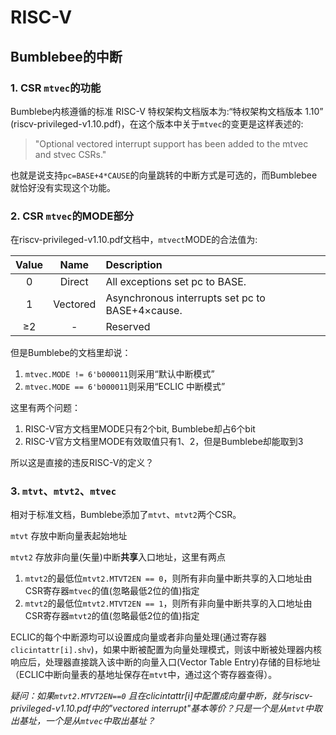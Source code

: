 # RISC-V

## Bumblebee的中断

### 1. CSR `mtvec`的功能

Bumblebe内核遵循的标准 RISC-V 特权架构文档版本为:“特权架构文档版本 1.10” (riscv-privileged-v1.10.pdf)，在这个版本中关于`mtvec`的变更是这样表述的: 
>"Optional vectored interrupt support has been added to the mtvec and stvec CSRs."

也就是说支持`pc=BASE+4*CAUSE`的向量跳转的中断方式是可选的，而Bumblebee就恰好没有实现这个功能。

### 2. CSR `mtvec`的MODE部分

在riscv-privileged-v1.10.pdf文档中，`mtvect`MODE的合法值为:

|Value|Name|Description|
|:-:|:-:|:--|
|0|Direct|All exceptions set pc to BASE.|
|1|Vectored|Asynchronous interrupts set pc to BASE+4×cause.|
|&ge;2| -| Reserved |

但是Bumblebe的文档里却说：

1. `mtvec.MODE != 6'b000011`则采用“默认中断模式”
2. `mtvec.MODE == 6'b000011`则采用“ECLIC 中断模式”

这里有两个问题：

1. RISC-V官方文档里MODE只有2个bit, Bumblebe却占6个bit
2. RISC-V官方文档里MODE有效取值只有1、2，但是Bumblebe却能取到3

所以这是直接的违反RISC-V的定义？

### 3. `mtvt`、`mtvt2`、`mtvec`

相对于标准文档，Bumblebe添加了`mtvt`、`mtvt2`两个CSR。

`mtvt` 存放中断向量表起始地址

`mtvt2` 存放非向量(矢量)中断**共享**入口地址，这里有两点

 1. `mtvt2`的最低位`mtvt2.MTVT2EN == 0`，则所有非向量中断共享的入口地址由CSR寄存器`mtvec`的值(忽略最低2位的值)指定
 2. `mtvt2`的最低位`mtvt2.MTVT2EN == 1`，则所有非向量中断共享的入口地址由CSR寄存器`mtvt2`的值(忽略最低2位的值)指定

ECLIC的每个中断源均可以设置成向量或者非向量处理(通过寄存器`clicintattr[i].shv`)，如果中断被配置为向量处理模式，则该中断被处理器内核响应后，处理器直接跳入该中断的向量入口(Vector Table Entry)存储的目标地址（ECLIC中断向量表的基地址保存在`mtvt`中，通过这个寄存器查得）。

*疑问：如果`mtvt2.MTVT2EN==0` 且在clicintattr[i]中配置成向量中断，就与riscv-privileged-v1.10.pdf中的"vectored interrupt"基本等价？只是一个是从`mtvt`中取出基址，一个是从`mtvec`中取出基址？*